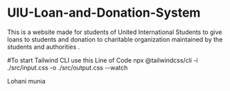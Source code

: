 # UIU-Loan-and-Donation-System

This is a website made for students of United International Students to give loans to students and donation to charitable organization maintained by the students and authorities .

#To start Tailwind CLI use this Line of Code
npx @tailwindcss/cli -i ./src/input.css -o ./src/output.css --watch


Lohani munia
